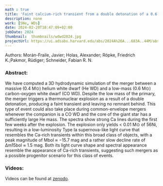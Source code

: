 ```yaml
---
math : true
title: 'Faint calcium-rich transient from a double detonation of a 0.6 M⊙ carbon-oxygen white dwarf star'
description: none
work: [SNe, WDs]
date: 2024-02-20T10:47:09+02:00
jobDate: 2024
thumbnail:  thumbnails/wdwd2024.jpg
projectUrl: https://ui.adsabs.harvard.edu/abs/2024A%26A...683A..44M/abstract 
---
```


Authors: Morán-Fraile, Javier; Holas, Alexander; Röpke, Friedrich K.;Pakmor, Rüdiger; Schneider, Fabian R. N.


### Abstract:

We have computed a 3D hydrodynamic simulation of the merger between a massive (0.4 M⊙) helium white dwarf (He WD) and a low-mass (0.6 M⊙) carbon-oxygen white dwarf (CO WD). Despite the low mass of the primary, the merger triggers a thermonuclear explosion as a result of a double detonation, producing a faint transient and leaving no remnant behind. This type of event could also take place during common-envelope mergers whenever the companion is a CO WD and the core of the giant star has a sufficiently large He mass. The spectra show strong Ca lines during the first few weeks after the explosion. The explosion only yields < 0.01 M⊙ of 56Ni, resulting in a low-luminosity Type Ia supernova-like light curve that resembles the Ca-rich transients within this broad class of objects, with a peak magnitude of Mbol ≈ −15.7 mag and a rather slow decline rate of Δm15bol ≈ 1.5 mag. Both its light curve shape and spectral appearance resemble the appearance of Ca-rich transients, suggesting such mergers as a possible progenitor scenario for this class of events.


### Videos:

Videos can be found at [zenodo](https://doi.org/10.5281/zenodo.8268166).



</br>

</br>
</br>



